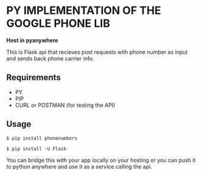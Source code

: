 # PY IMPLEMENTATION OF THE GOOGLE PHONE LIB

**Host in pyanywhere**

This is Flask api that recieves post requests with phone number as input and sends back phone carrier info.

## Requirements

- PY
- PIP
- CURL or POSTMAN (for testing the API)

## Usage 

```$ pip install phonenumbers```

```$ pip install -U Flask```

You can bridge this with your app locally on your hosting or you can push it to python anywhere and use it as a service calling the api.
